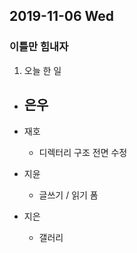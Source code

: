 ## 2019-11-06 Wed
### 이틀만 힘내자

1. 오늘 한 일
- 은우
    - 

- 재호
    - 디렉터리 구조 전면 수정

- 지윤
  - 글쓰기 / 읽기 폼

- 지은
  - 갤러리 
